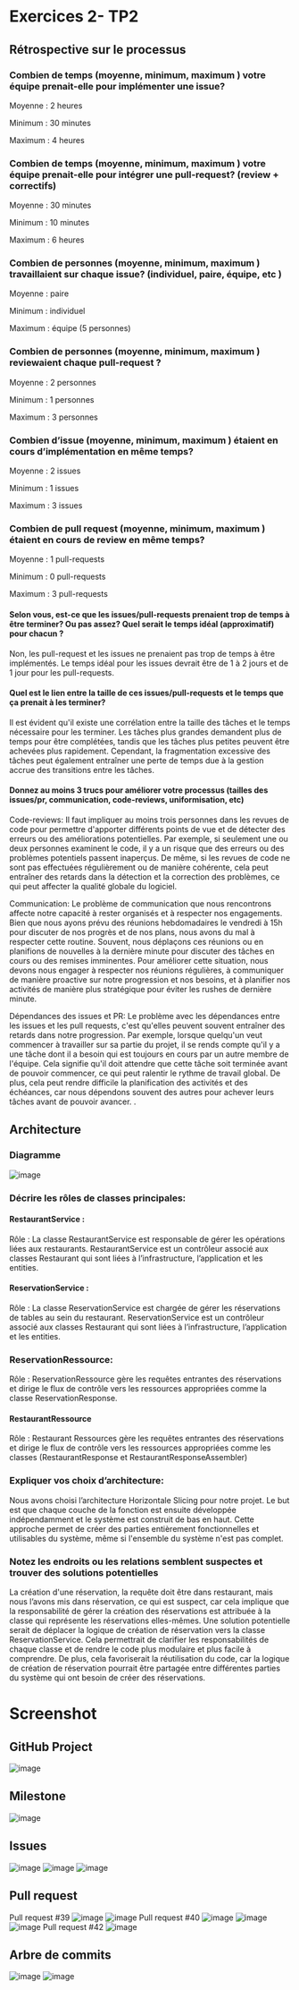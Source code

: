 # Exercices 2- TP2

## Rétrospective sur le processus
### Combien de temps (moyenne, minimum, maximum ) votre équipe prenait-elle pour implémenter une issue?
Moyenne : 2 heures

Minimum : 30 minutes

Maximum : 4 heures

### Combien de temps (moyenne, minimum, maximum ) votre équipe prenait-elle pour intégrer une pull-request? (review + correctifs)
Moyenne : 30 minutes

Minimum : 10 minutes

Maximum : 6 heures

### Combien de personnes (moyenne, minimum, maximum ) travaillaient sur chaque issue? (individuel, paire, équipe, etc )
Moyenne : paire

Minimum : individuel

Maximum : équipe (5 personnes)

### Combien de personnes (moyenne, minimum, maximum ) reviewaient chaque pull-request ?
Moyenne : 2 personnes

Minimum : 1 personnes

Maximum : 3 personnes

### Combien d’issue (moyenne, minimum, maximum ) étaient en cours d’implémentation en même temps?
Moyenne : 2 issues

Minimum : 1 issues

Maximum : 3 issues

### Combien de pull request (moyenne, minimum, maximum ) étaient en cours de review en même temps?
Moyenne : 1 pull-requests

Minimum : 0 pull-requests

Maximum : 3 pull-requests

#### Selon vous, est-ce que les issues/pull-requests prenaient trop de temps à être terminer? Ou pas assez? Quel serait le temps idéal (approximatif) pour chacun ?

Non, les pull-request et les issues ne prenaient pas trop de temps à être implémentés. Le temps idéal pour les issues devrait être de 1 à 2 jours et de 1 jour pour les pull-requests.

#### Quel est le lien entre la taille de ces issues/pull-requests et le temps que ça prenait à les terminer?

Il est évident qu'il existe une corrélation entre la taille des tâches et le temps nécessaire pour les terminer. Les tâches plus grandes demandent plus de temps pour être complétées, tandis que les tâches plus petites peuvent être achevées plus rapidement. Cependant, la fragmentation excessive des tâches peut également entraîner une perte de temps due à la gestion accrue des transitions entre les tâches.

#### Donnez au moins 3 trucs pour améliorer votre processus (tailles des issues/pr, communication, code-reviews, uniformisation, etc)
Code-reviews:  Il faut impliquer au moins trois personnes dans les revues de code pour permettre d'apporter différents points de vue et de détecter des erreurs ou des améliorations potentielles. Par exemple, si seulement une ou deux personnes examinent le code, il y a un risque que des erreurs ou des problèmes potentiels passent inaperçus. De même, si les revues de code ne sont pas effectuées régulièrement ou de manière cohérente, cela peut entraîner des retards dans la détection et la correction des problèmes, ce qui peut affecter la qualité globale du logiciel.

Communication: Le problème de communication que nous rencontrons affecte notre capacité à rester organisés et à respecter nos engagements. Bien que nous ayons prévu des réunions hebdomadaires le vendredi à 15h pour discuter de nos progrès et de nos plans, nous avons du mal à respecter cette routine. Souvent, nous déplaçons ces réunions ou en planifions de nouvelles à la dernière minute pour discuter des tâches en cours ou des remises imminentes. Pour améliorer cette situation, nous devons nous engager à respecter nos réunions régulières, à communiquer de manière proactive sur notre progression et nos besoins, et à planifier nos activités de manière plus stratégique pour éviter les rushes de dernière minute.

Dépendances des issues et PR: Le problème avec les dépendances entre les issues et les pull requests, c'est qu'elles peuvent souvent entraîner des retards dans notre progression. Par exemple, lorsque quelqu'un veut commencer à travailler sur sa partie du projet, il se rends compte qu'il y a une tâche dont il a besoin qui est toujours en cours par un autre membre de l'équipe. Cela signifie qu'il doit attendre que cette tâche soit terminée avant de pouvoir commencer, ce qui peut ralentir le rythme de travail global. De plus, cela peut rendre difficile la planification des activités et des échéances, car nous dépendons souvent des autres pour achever leurs tâches avant de pouvoir avancer. .

## Architecture
### Diagramme
![image](https://github.com/DABER364/TP2-screenshot/assets/91430760/e310b0f9-ca1a-408f-b648-71222f178d6d)
### Décrire les rôles de classes principales:
#### RestaurantService :
Rôle : La classe RestaurantService est responsable de gérer les opérations liées aux restaurants. RestaurantService est un contrôleur associé aux classes Restaurant qui sont liées à l’infrastructure, l’application et les entities.

#### ReservationService :
Rôle : La classe ReservationService est chargée de gérer les réservations de tables au sein du restaurant. ReservationService est un contrôleur associé aux classes Restaurant qui sont liées à l’infrastructure, l’application et les entities.

### ReservationRessource:
Rôle : ReservationRessource gère les requêtes entrantes des réservations et dirige le flux de contrôle vers les ressources appropriées comme la classe ReservationResponse.
#### RestaurantRessource
Rôle :  Restaurant Ressources gère les requêtes entrantes des réservations et dirige le flux de contrôle vers les ressources appropriées comme les classes (RestaurantResponse et RestaurantResponseAssembler)

### Expliquer vos choix d’architecture:
Nous avons choisi l’architecture Horizontale Slicing pour notre projet. Le but est que chaque couche de la fonction est ensuite développée indépendamment et le système est construit de bas en haut. Cette approche permet de créer des parties entièrement fonctionnelles et utilisables du système, même si l'ensemble du système n'est pas complet.
### Notez les endroits ou les relations semblent suspectes et trouver des solutions potentielles
La création d'une réservation, la requête doit être dans restaurant, mais nous l’avons mis dans réservation, ce qui est suspect, car cela implique que la responsabilité de gérer la création des réservations est attribuée à la classe qui représente les réservations elles-mêmes. Une solution potentielle serait de déplacer la logique de création de réservation vers la classe ReservationService. Cela permettrait de clarifier les responsabilités de chaque classe et de rendre le code plus modulaire et plus facile à comprendre. De plus, cela favoriserait la réutilisation du code, car la logique de création de réservation pourrait être partagée entre différentes parties du système qui ont besoin de créer des réservations.




# Screenshot
## GitHub Project
![image](https://github.com/DABER364/TP2-screenshot/assets/119546325/ffc075b2-c64e-4538-9b34-f692de724f4c)

## Milestone
![image](https://github.com/DABER364/TP2-screenshot/assets/119546325/fc97a4d8-188b-4bcf-9cbc-9d5f80d75902)

## Issues
![image](https://github.com/DABER364/TP2-screenshot/assets/119546325/26bc7b20-aaae-4865-8259-7455fe122fc4)
![image](https://github.com/DABER364/TP2-screenshot/assets/119546325/78f7c8cb-721f-4191-8959-f3b41558c77d)
![image](https://github.com/DABER364/TP2-screenshot/assets/119546325/b31d406c-be30-4aab-bfd4-738bd2421cd5)


## Pull request
Pull request #39
![image](https://github.com/DABER364/TP2-screenshot/assets/119546325/72586f69-1432-455d-9ecf-c5423f62742e)
![image](https://github.com/DABER364/TP2-screenshot/assets/119546325/f800eebf-60a4-4ab6-8c43-e2f52915c189)
Pull request #40
![image](https://github.com/DABER364/TP2-screenshot/assets/119546325/e01ec3e8-9248-47b8-99c6-d1a40bbf91cb)
![image](https://github.com/DABER364/TP2-screenshot/assets/119546325/4a1cb473-80e4-450d-a6f5-6f91e1f44f2d)
![image](https://github.com/DABER364/TP2-screenshot/assets/119546325/e73b05b1-8578-4d10-97c6-0ed76408ea14)
Pull request #42
![image](https://github.com/DABER364/TP2-screenshot/assets/119546325/820ff181-2d4a-4371-a0dc-d2d74340a232)

## Arbre de commits
![image](https://github.com/DABER364/TP2-screenshot/assets/91430760/87220caf-bf65-45bf-8470-c632c4a67f1f)
![image](https://github.com/DABER364/TP2-screenshot/assets/91430760/a8544f3f-797b-4765-9732-e604ade2fed0)


